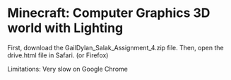 # Minecraft: Computer Graphics 3D world with Lighting

First, download the GailDylan_Salak_Assignment_4.zip file. Then, open the drive.html file in Safari. (or Firefox)

Limitations:
Very slow on Google Chrome

